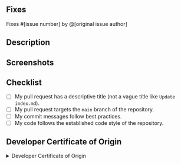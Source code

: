 <!-- If you'd like use an emoji in the PR title, consider checking https://gitmoji.dev for guidance on emoji selection. Clicking an emoji image on that page will copy it to your clipboard. -->
## Fixes
<!-- If PR doesn't fully resolve the issue, replace 'Fixes' below with 'Related to'. -->
<!-- If there is no issue being resolved, open one before creating this pull request or delete this section. -->
<!-- The square brackets in the template represent something for you to replace. For example, you might change "Fixes #[issue number]" to "Fixes #1". -->
Fixes #[issue number] by @[original issue author]

## Description
<!-- Concisely describe what the pull request does. -->

## Screenshots
<!-- Add screenshots to show the problem and the solution; or delete the section entirely. -->

## Checklist
<!-- Replace  the [ ] with [x] to check the boxes. -->
- [ ] My pull request has a descriptive title (not a vague title like `Update index.md`).
- [ ] My pull request targets the `main` branch of the repository. <!-- Change this branch if you're targeting a branch other than `main` -->
- [ ] My commit messages follow best practices.
- [ ] My code follows the established code style of the repository.

## Developer Certificate of Origin
<!-- You must read and understand the following attestation. -->

<details>
<summary>Developer Certificate of Origin</summary>

```
Developer Certificate of Origin
Version 1.1

Copyright (C) 2004, 2006 The Linux Foundation and its contributors.
1 Letterman Drive
Suite D4700
San Francisco, CA, 94129

Everyone is permitted to copy and distribute verbatim copies of this
license document, but changing it is not allowed.


Developer's Certificate of Origin 1.1

By making a contribution to this project, I certify that:

(a) The contribution was created in whole or in part by me and I
    have the right to submit it under the open source license
    indicated in the file; or

(b) The contribution is based upon previous work that, to the best
    of my knowledge, is covered under an appropriate open source
    license and I have the right under that license to submit that
    work with modifications, whether created in whole or in part
    by me, under the same open source license (unless I am
    permitted to submit under a different license), as indicated
    in the file; or

(c) The contribution was provided directly to me by some other
    person who certified (a), (b) or (c) and I have not modified
    it.

(d) I understand and agree that this project and the contribution
    are public and that a record of the contribution (including all
    personal information I submit with it, including my sign-off) is
    maintained indefinitely and may be redistributed consistent with
    this project or the open source license(s) involved.
```

</details>